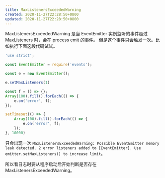 ```yaml
---
title: MaxListenersExceededWarning
created: 2020-11-27T22:28:50+0800
updated: 2020-11-27T22:28:50+0800
---
```



MaxListenersExceededWarning 是当 EventEmitter 实例监听的事件超过 MaxListeners 时，会在 process emit 的事件。
但是这个事件只会触发一次。比如执行下面这段代码试试。

```js
'use strict';

const EventEmitter = require('events');

const e = new EventEmitter();

e.setMaxListeners(1)

const f = () => {};
Array(100).fill().forEach(() => {
    e.on('error', f);
});

setTimeout(() => {
    Array(100).fill().forEach(() => {
        e.on('error', f);
    });
}, 10000)
```

只会出现一次 `MaxListenersExceededWarning: Possible EventEmitter memory leak detected. 2 error listeners added to [EventEmitter]. Use emitter.setMaxListeners() to increase limit`。

所以看日志时要从程序启动后开始判断是否存在 MaxListenersExceededWarning。
